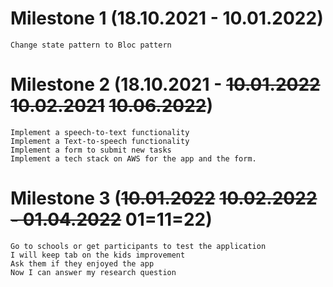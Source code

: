 # Milestone 1 (18.10.2021 - 10.01.2022)
	Change state pattern to Bloc pattern
# Milestone 2 (18.10.2021 - ~~10.01.2022~~ ~~10.02.2021~~ ~~10.06.2022~~)
	Implement a speech-to-text functionality
	Implement a Text-to-speech functionality
	Implement a form to submit new tasks
	Implement a tech stack on AWS for the app and the form.
# Milestone 3 (~~10.01.2022~~ ~~10.02.2022 - 01.04.2022~~ 01=11=22)
	Go to schools or get participants to test the application
	I will keep tab on the kids improvement
	Ask them if they enjoyed the app
	Now I can answer my research question

